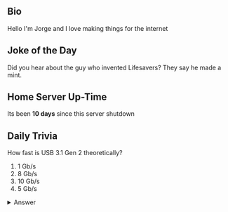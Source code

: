 ## Bio

Hello I'm Jorge and I love making things for the internet

## Joke of the Day

Did you hear about the guy who invented Lifesavers? They say he made a mint.

## Home Server Up-Time

Its been **10 days** since this server shutdown


## Daily Trivia

How fast is USB 3.1 Gen 2 theoretically?
 1. 1 Gb/s
 2. 8 Gb/s
 3. 10 Gb/s
 4. 5 Gb/s

<details>
  <summary>Answer</summary>
  10 Gb/s
</details>
